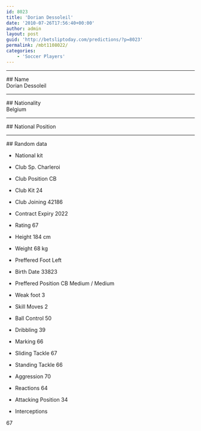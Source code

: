 ```yaml
---
id: 8023
title: 'Dorian Dessoleil'
date: '2010-07-26T17:56:40+00:00'
author: admin
layout: post
guid: 'http://betsliptoday.com/predictions/?p=8023'
permalink: /mbt1108022/
categories:
    - 'Soccer Players'
---
```


- - - - - -

\## Name  
 Dorian Dessoleil

- - - - - -

\## Nationality  
 Belgium

- - - - - -

\## National Position

- - - - - -

\## Random data

- National kit
- Club
 Sp. Charleroi

- Club Position
 CB

- Club Kit
 24

- Club Joining
 42186

- Contract Expiry
 2022

- Rating
 67

- Height
 184 cm

- Weight
 68 kg

- Preffered Foot
 Left

- Birth Date
 33823

- Preffered Position
 CB Medium / Medium

- Weak foot
 3

- Skill Moves
 2

- Ball Control
 50

- Dribbling
 39

- Marking
 66

- Sliding Tackle
 67

- Standing Tackle
 66

- Aggression
 70

- Reactions
 64

- Attacking Position
 34

- Interceptions

 67
